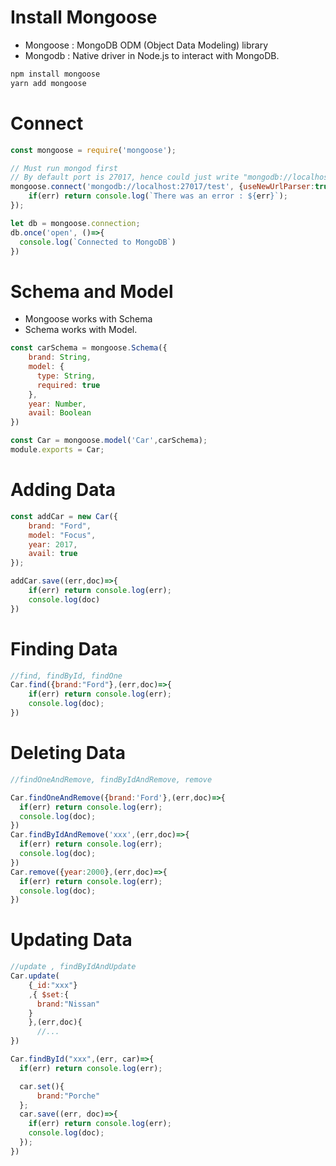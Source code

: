 # Install Mongoose

* Mongoose : MongoDB ODM (Object Data Modeling) library
* Mongodb : Native driver in Node.js to interact with MongoDB.

```bash
npm install mongoose
yarn add mongoose
```

# Connect
```js
const mongoose = require('mongoose');

// Must run mongod first
// By default port is 27017, hence could just write "mongodb://localhost/db_name"
mongoose.connect('mongodb://localhost:27017/test', {useNewUrlParser:true}, (err,res)=>{
    if(err) return console.log(`There was an error : ${err}`);
});

let db = mongoose.connection;
db.once('open', ()=>{
  console.log(`Connected to MongoDB`)
})
```

# Schema and Model
* Mongoose works with Schema
* Schema works with Model.

```js
const carSchema = mongoose.Schema({
    brand: String,
    model: {
      type: String,
      required: true
    },
    year: Number,
    avail: Boolean
})

const Car = mongoose.model('Car',carSchema);
module.exports = Car;
```

# Adding Data
```js
const addCar = new Car({
    brand: "Ford",
    model: "Focus",
    year: 2017,
    avail: true
});

addCar.save((err,doc)=>{
    if(err) return console.log(err);
    console.log(doc)
})
```

# Finding Data
```js
//find, findById, findOne
Car.find({brand:"Ford"},(err,doc)=>{
    if(err) return console.log(err);
    console.log(doc);
})
```

# Deleting Data
```js
//findOneAndRemove, findByIdAndRemove, remove

Car.findOneAndRemove({brand:'Ford'},(err,doc)=>{
  if(err) return console.log(err);
  console.log(doc);
})
Car.findByIdAndRemove('xxx',(err,doc)=>{
  if(err) return console.log(err);
  console.log(doc);
})
Car.remove({year:2000},(err,doc)=>{
  if(err) return console.log(err);
  console.log(doc);
})

```

# Updating Data
```js
//update , findByIdAndUpdate
Car.update(
    {_id:"xxx"}
    ,{ $set:{
      brand:"Nissan"
    }
    },(err,doc){
      //...
})

Car.findById("xxx",(err, car)=>{
  if(err) return console.log(err);

  car.set(){
      brand:"Porche"
  };
  car.save((err, doc)=>{
    if(err) return console.log(err);
    console.log(doc);
  });
})
```
